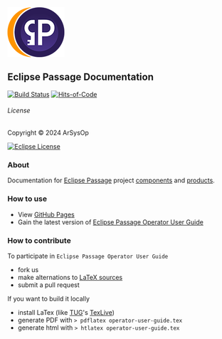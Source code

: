 <img src="https://github.com/eclipse-passage/passage-images/blob/master/images/org.eclipse.passage.loc.operator/png/icons/128.png"/>

## Eclipse Passage Documentation

[![Build Status](https://github.com/eclipse-passage/passage-docs/workflows/CI/badge.svg)](https://github.com/eclipse-passage/passage-docs/actions)
[![Hits-of-Code](https://hitsofcode.com/github/eclipse-passage/passage-docs?branch=master)](https://hitsofcode.com/github/eclipse-passage/passage-docs?branch=master/view?branch=master)

###### License 
Copyright © 2024 ArSysOp

[![Eclipse License](https://img.shields.io/badge/License-EPL--2.0-thistle.svg)](https://github.com/eclipse-passage/passage-docs/blob/master/LICENSE) 

### About
Documentation for [Eclipse Passage](https://projects.eclipse.org/projects/technology.passage) project [components](https://download.eclipse.org/passage/updates/release/2.0.0/) and [products](https://download.eclipse.org/passage/downloads/release/2.0.0/).

### How to use

 - View [GitHub Pages](https://eclipse-passage.github.io/passage-docs)
 - Gain the latest version of [Eclipse Passage Operator User Guide](https://github.com/eclipse-passage/passage-docs/blob/master/pdf/operator-user-guide.pdf)

### How to contribute
To participate in `Eclipse Passage Operator User Guide`
  - fork us
  - make alternations to [LaTeX sources](https://github.com/eclipse-passage/passage-docs/blob/master/src/tex/operator-user-guide.tex)
  - submit a pull request

If you want to build it locally
 - install LaTex (like [TUG](http://tug.org)'s [TexLive](https://tug.org/texlive/))
 - generate PDF with `> pdflatex operator-user-guide.tex`
 - generate html with `> htlatex operator-user-guide.tex`
